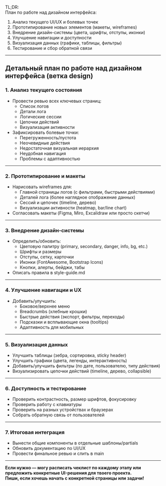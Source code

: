 TL;DR:  
План по работе над дизайном интерфейса:  
1) Анализ текущего UI/UX и болевых точек  
2) Прототипирование новых элементов (макеты, wireframes)  
3) Внедрение дизайн-системы (цвета, шрифты, отступы, иконки)  
4) Улучшение навигации и доступности  
5) Визуализация данных (графики, таблицы, фильтры)  
6) Тестирование и сбор обратной связи

---

## Детальный план по работе над дизайном интерфейса (ветка design)

### 1. Анализ текущего состояния

- Провести ревью всех ключевых страниц:  
  - Список логов  
  - Детали лога  
  - Логические сессии  
  - Цепочки действий  
  - Визуализация активности  
- Зафиксировать болевые точки:  
  - Перегруженность/пустота  
  - Неочевидные действия  
  - Недостаточная визуальная иерархия  
  - Неудобная навигация  
  - Проблемы с адаптивностью

---

### 2. Прототипирование и макеты

- Нарисовать wireframes для:
  - Главной страницы логов (с фильтрами, быстрыми действиями)
  - Деталей лога (более наглядное отображение данных)
  - Сессий и цепочек (timeline, дерево)
  - Визуализации активности (heatmap, bar/line chart)
- Согласовать макеты (Figma, Miro, Excalidraw или просто скетчи)

---

### 3. Внедрение дизайн-системы

- Определить/обновить:
  - Цветовую палитру (primary, secondary, danger, info, bg, etc.)
  - Шрифты и размеры
  - Отступы, сетку, карточки
  - Иконки (FontAwesome, Bootstrap Icons)
  - Кнопки, алерты, бейджи, табы
- Описать правила в style-guide.md

---

### 4. Улучшение навигации и UX

- Добавить/улучшить:
  - Боковое/верхнее меню
  - Breadcrumbs (хлебные крошки)
  - Быстрые действия (экспорт, фильтры, переходы)
  - Подсказки и всплывающие окна (tooltips)
  - Адаптивность для мобильных

---

### 5. Визуализация данных

- Улучшить таблицы (зебра, сортировка, sticky header)
- Улучшить графики (цвета, легенды, интерактивность)
- Добавить/улучшить фильтры (по дате, пользователю, типу действия)
- Визуализировать цепочки действий (timeline, дерево, collapsible)

---

### 6. Доступность и тестирование

- Проверить контрастность, размер шрифтов, фокусировку
- Проверить работу с клавиатуры
- Проверить на разных устройствах и браузерах
- Собрать обратную связь от пользователей

---

### 7. Итоговая интеграция

- Вынести общие компоненты в отдельные шаблоны/partials
- Обновить документацию по UI/UX
- Провести финальное ревью и слить в main

---

**Если нужно — могу расписать чеклист по каждому этапу или предложить конкретные UI-решения для твоего проекта.  
Пиши, если хочешь начать с конкретной страницы или задачи!**